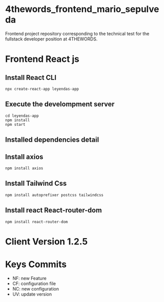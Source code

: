 # 4thewords_frontend_mario_sepulveda
Frontend project repository corresponding to the technical test for the fullstack developer position at 4THEWORDS.


# Frontend React js

## Install React CLI
    npx create-react-app leyendas-app


## Execute the develompment server
    cd leyendas-app
    npm install
    npm start


## Installed dependencies detail
## Install axios
    npm install axios

## Install Tailwind Css
    npm install autoprefixer postcss tailwindcss

## Install react React-router-dom
    npm install react-router-dom


# Client Version 1.2.5


# Keys Commits

* NF: new Feature
* CF: configuration file
* NC: new configuration
* UV: update version     